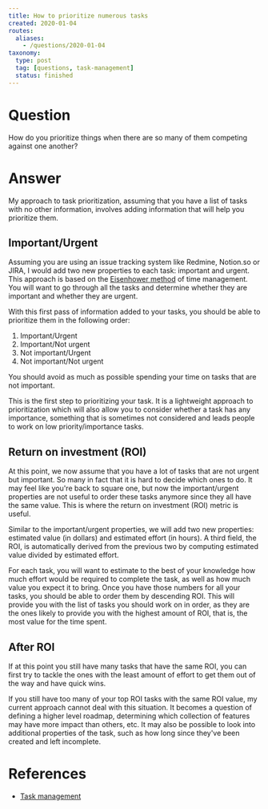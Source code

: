 ```yaml
---
title: How to prioritize numerous tasks
created: 2020-01-04
routes:
  aliases:
    - /questions/2020-01-04
taxonomy:
  type: post
  tag: [questions, task-management]
  status: finished
---
```


# Question
How do you prioritize things when there are so many of them competing against one another?

# Answer
My approach to task prioritization, assuming that you have a list of tasks with no other information, involves adding information that will help you prioritize them.

## Important/Urgent
Assuming you are using an issue tracking system like Redmine, Notion.so or JIRA, I would add two new properties to each task: important and urgent. This approach is based on the [Eisenhower method](https://en.wikipedia.org/wiki/Time_management#The_Eisenhower_Method) of time management. You will want to go through all the tasks and determine whether they are important and whether they are urgent.

With this first pass of information added to your tasks, you should be able to prioritize them in the following order:
1. Important/Urgent
2. Important/Not urgent
3. Not important/Urgent
4. Not important/Not urgent

You should avoid as much as possible spending your time on tasks that are not important.

This is the first step to prioritizing your task. It is a lightweight approach to prioritization which will also allow you to consider whether a task has any importance, something that is sometimes not considered and leads people to work on low priority/importance tasks.

## Return on investment (ROI)
At this point, we now assume that you have a lot of tasks that are not urgent but important. So many in fact that it is hard to decide which ones to do. It may feel like you're back to square one, but now the important/urgent properties are not useful to order these tasks anymore since they all have the same value. This is where the return on investment (ROI) metric is useful.

Similar to the important/urgent properties, we will add two new properties: estimated value (in dollars) and estimated effort (in hours). A third field, the ROI, is automatically derived from the previous two by computing estimated value divided by estimated effort.

For each task, you will want to estimate to the best of your knowledge how much effort would be required to complete the task, as well as how much value you expect it to bring. Once you have those numbers for all your tasks, you should be able to order them by descending ROI. This will provide you with the list of tasks you should work on in order, as they are the ones likely to provide you with the highest amount of ROI, that is, the most value for the time spent.

## After ROI
If at this point you still have many tasks that have the same ROI, you can first try to tackle the ones with the least amount of effort to get them out of the way and have quick wins.

If you still have too many of your top ROI tasks with the same ROI value, my current approach cannot deal with this situation. It becomes a question of defining a higher level roadmap, determining which collection of features may have more impact than others, etc. It may also be possible to look into additional properties of the task, such as how long since they've been created and left incomplete.

# References
* [Task management](../../../../processes/task-management/article.md)
